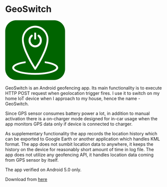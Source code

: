 # GeoSwitch

![GeoSwitch Logo](https://github.com/vzhukovskyy/geoswitch/blob/master/app/src/main/res/mipmap-xxxhdpi/geoswitch_launcher.png "GeoSwitch")

GeoSwitch is an Android geofencing app. Its main functionality is to execute HTTP POST request when geolocation trigger fires. 
I use it to switch on my home IoT device when I approach to my house, hence the name - GeoSwitch.

Since GPS sensor consumes battery power a lot, in addition to manual activation there is a on-charger mode designed for in-car usage when the app monitors 
GPS data only if device is connected to charger.

As supplementary functionality the app records the location history which can be exported to Google Earth or another application which handles KML format.
The app does not sumbit location data to anywhere, it keeps the history on the device for reasonably short amount of time in log file. The app does not 
utilize any geofencing API, it handles location data coming from GPS sensor by itself.

The app verified on Android 5.0 only.

Download from [here](https://github.com/vzhukovskyy/geoswitch/releases/)
